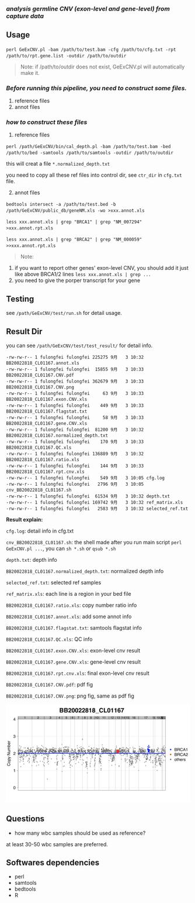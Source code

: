 ### *analysis germline CNV (exon-level and gene-level) from capture data*


## Usage
`perl GeExCNV.pl -bam /path/to/test.bam -cfg /path/to/cfg.txt -rpt /path/to/rpt.gene.list -outdir /path/to/outdir`

>Note: if /path/to/outdir does not exist, GeExCNV.pl will automatically make it.


### *Before running this pipeline, you need to construct some files.*

1. reference files
2. annot files

### *how to construct these files*

1) reference files

`perl /path/GeExCNV/bin/cal_depth.pl -bam /path/to/test.bam -bed /path/to/bed -samtools /path/to/samtools -outdir /path/to/outdir`

this will creat a file `*.normalized_depth.txt`

you need to copy all these ref files into control dir, see `ctr_dir` in `cfg.txt` file.

2) annot files

`bedtools intersect -a /path/to/test.bed -b /path/GeExCNV/public_db/geneNM.xls -wo >xxx.annot.xls`

`less xxx.annot.xls | grep "BRCA1" | grep "NM_007294" >xxx.annot.rpt.xls`

`less xxx.annot.xls | grep "BRCA2" | grep "NM_000059" >>xxx.annot.rpt.xls`


> Note: 	
>	
1. if you want to report other genes' exon-level CNV, you should add it just like above BRCA1/2 lines `less xxx.annot.xls | grep ...`
2. you need to give the porper transcript for your gene


## Testing
see `/path/GeExCNV/test/run.sh` for detail usage.


## Result Dir
you can see `/path/GeExCNV/test/test_result/` for detail info.

```
-rw-rw-r-- 1 fulongfei fulongfei 225275 9月   3 10:32 BB20022818_CL01167.annot.xls
-rw-rw-r-- 1 fulongfei fulongfei  15855 9月   3 10:33 BB20022818_CL01167.CNV.pdf
-rw-rw-r-- 1 fulongfei fulongfei 362679 9月   3 10:33 BB20022818_CL01167.CNV.png
-rw-rw-r-- 1 fulongfei fulongfei     63 9月   3 10:33 BB20022818_CL01167.exon.CNV.xls
-rw-rw-r-- 1 fulongfei fulongfei    449 9月   3 10:33 BB20022818_CL01167.flagstat.txt
-rw-rw-r-- 1 fulongfei fulongfei     58 9月   3 10:33 BB20022818_CL01167.gene.CNV.xls
-rw-rw-r-- 1 fulongfei fulongfei  81200 9月   3 10:32 BB20022818_CL01167.normalized_depth.txt
-rw-rw-r-- 1 fulongfei fulongfei    170 9月   3 10:33 BB20022818_CL01167.QC.xls
-rw-rw-r-- 1 fulongfei fulongfei 136889 9月   3 10:32 BB20022818_CL01167.ratio.xls
-rw-rw-r-- 1 fulongfei fulongfei    144 9月   3 10:33 BB20022818_CL01167.rpt.cnv.xls
-rw-rw-r-- 1 fulongfei fulongfei    549 9月   3 10:05 cfg.log
-rw-rw-r-- 1 fulongfei fulongfei   2796 9月   3 10:05 cnv_BB20022818_CL01167.sh
-rw-rw-r-- 1 fulongfei fulongfei  61534 9月   3 10:32 depth.txt
-rw-rw-r-- 1 fulongfei fulongfei 169742 9月   3 10:32 ref_matrix.xls
-rw-rw-r-- 1 fulongfei fulongfei   2583 9月   3 10:32 selected_ref.txt
```

**Result explain:**

`cfg.log`: detail info in cfg.txt

`cnv_BB20022818_CL01167.sh`: the shell made after you run main script `perl GeExCNV.pl ...`, you can `sh *.sh` or `qsub *.sh`

`depth.txt`: depth info

`BB20022818_CL01167.normalized_depth.txt`: normalized depth info

`selected_ref.txt`: selected ref samples

`ref_matrix.xls`: each line is a region in your bed file

`BB20022818_CL01167.ratio.xls`: copy number ratio info

`BB20022818_CL01167.annot.xls`: add some annot info

`BB20022818_CL01167.flagstat.txt`: samtools flagstat info

`BB20022818_CL01167.QC.xls`: QC info

`BB20022818_CL01167.exon.CNV.xls`: exon-level cnv result

`BB20022818_CL01167.gene.CNV.xls`: gene-level cnv result

`BB20022818_CL01167.rpt.cnv.xls`: final exon-level cnv result

`BB20022818_CL01167.CNV.pdf`: pdf fig

`BB20022818_CL01167.CNV.png`: png fig, same as pdf fig

![cnv fig](https://github.com/Xiaohuaniu0032/GeExCNV/blob/master/gcnv.png)

## Questions

* how many wbc samples should be used as reference?

 at least 30-50 wbc samples are preferred.


## Softwares dependencies
* perl
* samtools
* bedtools
* R


